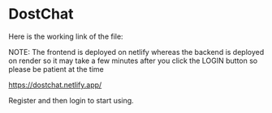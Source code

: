 # DostChat
Here is the working link of the file:

NOTE: The frontend is deployed on netlify whereas the backend is deployed on render so it may take a few minutes after you click the LOGIN button so please be patient at the time

https://dostchat.netlify.app/

Register and then login to start using.
